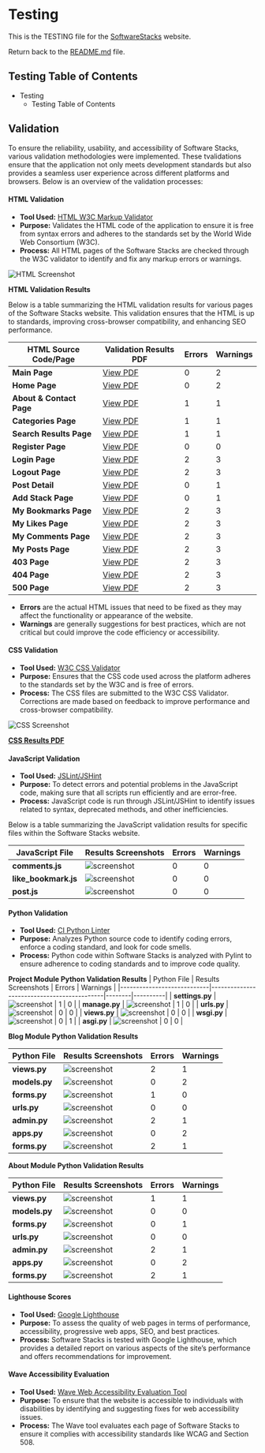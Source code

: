 # Testing

This is the TESTING file for the [SoftwareStacks](https://software-stacks-442e4344b2ad.herokuapp.com/) website.

Return back to the [README.md](README.md) file.

## Testing  Table of Contents  
- Testing
  - Testing Table of Contents


## Validation 

To ensure the reliability, usability, and accessibility of Software Stacks, various validation methodologies were implemented. These tvalidations ensure that the application not only meets development standards but also provides a seamless user experience across different platforms and browsers. Below is an overview of the validation processes:

#### HTML Validation
- **Tool Used:** [HTML W3C Markup Validator](https://validator.w3.org/)
- **Purpose:** Validates the HTML code of the application to ensure it is free from syntax errors and adheres to the standards set by the World Wide Web Consortium (W3C).
- **Process:** All HTML pages of the Software Stacks are checked through the W3C validator to identify and fix any markup errors or warnings.

![HTML Screenshot](documentation/screenshots/html.JPG)

**HTML Validation Results**

Below is a table summarizing the HTML validation results for various pages of the Software Stacks website. This validation ensures that the HTML is up to standards, improving cross-browser compatibility, and enhancing SEO performance.

| HTML Source Code/Page        | Validation Results PDF                | Errors | Warnings |
|------------------------------|---------------------------------------|--------|----------|
| **Main Page**                | [View PDF](path/to/base-page.pdf) | 0      | 2        |
| **Home Page**                | [View PDF](path/to/home-page.pdf) | 0      | 2        |
| **About & Contact Page**     | [View PDF](path/to/about-page.pdf)| 1      | 1        |
| **Categories Page**          | [View PDF](path/to/categories.pdf) | 1      | 1        |
| **Search Results Page**      | [View PDF](path/to/search-page.pdf)| 1      | 1        |
| **Register Page**            | [View PDF](path/to/register-page.pdf) | 0    | 0        |
| **Login Page**               | [View PDF](path/to/login-page.pdf) | 2      | 3        |
| **Logout Page**              | [View PDF](path/to/logout-page.pdf)| 2      | 3        |
| **Post Detail**              | [View PDF](path/to/post-detail.pdf)| 0      | 1        |
| **Add Stack Page**           | [View PDF](path/to/add-stack.pdf)  | 0      | 1        |
| **My Bookmarks Page**        | [View PDF](path/to/bookmarks-page.pdf)| 2   | 3        |
| **My Likes Page**            | [View PDF](path/to/likes-page.pdf) | 2      | 3        |
| **My Comments Page**         | [View PDF](path/to/comments-page.pdf)| 2   | 3        |
| **My Posts Page**            | [View PDF](path/to/posts-page.pdf) | 2      | 3        |
| **403 Page**                 | [View PDF](path/to/403-page.pdf)   | 2      | 3        |
| **404 Page**                 | [View PDF](path/to/404-page.pdf)   | 2      | 3        |
| **500 Page**                 | [View PDF](path/to/500-page.pdf)   | 2      | 3        |

- **Errors** are the actual HTML issues that need to be fixed as they may affect the functionality or appearance of the website.
- **Warnings** are generally suggestions for best practices, which are not critical but could improve the code efficiency or accessibility.

#### CSS Validation
- **Tool Used:** [W3C CSS Validator](https://jigsaw.w3.org/css-validator/)
- **Purpose:** Ensures that the CSS code used across the platform adheres to the standards set by the W3C and is free of errors.
- **Process:** The CSS files are submitted to the W3C CSS Validator. Corrections are made based on feedback to improve performance and cross-browser compatibility.

![CSS Screenshot](documentation/screenshots/css.JPG)

**[CSS Results PDF](https://github.com/SwathiKeshavamurthy/SoftwareStacks-P4/blob/main/documentation/validation/css.pdf)**


#### JavaScript Validation
- **Tool Used:** [JSLint/JSHint](https://jshint.com/)
- **Purpose:** To detect errors and potential problems in the JavaScript code, making sure that all scripts run efficiently and are error-free.
- **Process:** JavaScript code is run through JSLint/JSHint to identify issues related to syntax, deprecated methods, and other inefficiencies.

Below is a table summarizing the JavaScript validation results for specific files within the Software Stacks website. 

| JavaScript File              | Results Screenshots               | Errors | Warnings |
|------------------------------|--------------------------------------|--------|----------|
| **comments.js**                  | ![screenshot](documentation/validation/commentjs.JPG)  | 0      | 0        |
| **like_bookmark.js**            | ![screenshot](documentation/validation/likejs.JPG) | 0  | 0        |
| **post.js**         | ![screenshot](documentation/validation/postjs.JPG) | 0 | 0        |


#### Python Validation
- **Tool Used:** [CI Python Linter](https://pep8ci.herokuapp.com/#)
- **Purpose:** Analyzes Python source code to identify coding errors, enforce a coding standard, and look for code smells.
- **Process:** Python code within Software Stacks is analyzed with Pylint to ensure adherence to coding standards and to improve code quality.

**Project Module Python Validation Results**
| Python File                | Results Screenshots                        | Errors | Warnings |
|----------------------------|--------------------------------------------|--------|----------|
| **settings.py**            | ![screenshot](documentation/validation/settings_py.JPG) | 1      | 0        |
| **manage.py**            | ![screenshot](documentation/validation/settings_py.JPG) | 1      | 0        |
| **urls.py**                | ![screenshot](documentation/validation/urls_py.JPG)     | 0      | 0        |
| **views.py**                | ![screenshot](documentation/validation/urls_py.JPG)     | 0      | 0        |
| **wsgi.py**                | ![screenshot](documentation/validation/wsgi_py.JPG)     | 0      | 1        |
| **asgi.py**                | ![screenshot](documentation/validation/asgi_py.JPG)     | 0      | 0        |

**Blog Module Python Validation Results**

| Python File                | Results Screenshots                        | Errors | Warnings |
|----------------------------|--------------------------------------------|--------|----------|
| **views.py**               | ![screenshot](documentation/validation/views_py.JPG)   | 2      | 1        |
| **models.py**              | ![screenshot](documentation/validation/models_py.JPG)  | 0      | 2        |
| **forms.py**               | ![screenshot](documentation/validation/forms_py.JPG)   | 1      | 0        |
| **urls.py**                | ![screenshot](documentation/validation/blog_urls_py.JPG)| 0      | 0        |
| **admin.py**               | ![screenshot](documentation/validation/views_py.JPG)   | 2      | 1        |
| **apps.py**              | ![screenshot](documentation/validation/models_py.JPG)  | 0      | 2        |
| **forms.py**               | ![screenshot](documentation/validation/views_py.JPG)   | 2      | 1        |

**About Module Python Validation Results**

| Python File                | Results Screenshots                        | Errors | Warnings |
|----------------------------|--------------------------------------------|--------|----------|
| **views.py**               | ![screenshot](documentation/validation/about-views.JPG)   | 1      | 1        |
| **models.py**              | ![screenshot](documentation/validation/about-models.JPG)  | 0      | 0        |
| **forms.py**               | ![screenshot](documentation/validation/about-forms.JPG)   | 0      | 1        |
| **urls.py**                | ![screenshot](documentation/validation/about-urls.JPG)     | 0      | 0        |
| **admin.py**               | ![screenshot](documentation/validation/about-admin.JPG)   | 2      | 1        |
| **apps.py**              | ![screenshot](documentation/validation/about-apps.JPG)  | 0      | 2        |
| **forms.py**               | ![screenshot](documentation/validation/about-forms.JPG)   | 2      | 1        |



#### Lighthouse Scores
- **Tool Used:** [Google Lighthouse](https://en.wikipedia.org/wiki/Google_Lighthouse)
- **Purpose:** To assess the quality of web pages in terms of performance, accessibility, progressive web apps, SEO, and best practices.
- **Process:** Software Stacks is tested with Google Lighthouse, which provides a detailed report on various aspects of the site’s performance and offers recommendations for improvement.

#### Wave Accessibility Evaluation
- **Tool Used:** [Wave Web Accessibility Evaluation Tool](https://en.wikipedia.org/wiki/WebAIM)
- **Purpose:** To ensure that the website is accessible to individuals with disabilities by identifying and suggesting fixes for web accessibility issues.
- **Process:** The Wave tool evaluates each page of Software Stacks to ensure it complies with accessibility standards like WCAG and Section 508.
